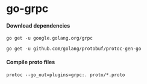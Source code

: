 # go-grpc

#### Download dependencies

`go get -u google.golang.org/grpc`

`go get -u github.com/golang/protobuf/protoc-gen-go`

#### Compile proto files 

`protoc --go_out=plugins=grpc:. proto/*.proto`

